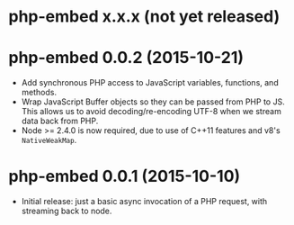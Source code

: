 # php-embed x.x.x (not yet released)

# php-embed 0.0.2 (2015-10-21)
* Add synchronous PHP access to JavaScript variables, functions, and
  methods.
* Wrap JavaScript Buffer objects so they can be passed from PHP to JS.
  This allows us to avoid decoding/re-encoding UTF-8 when we stream
  data back from PHP.
* Node >= 2.4.0 is now required, due to use of C++11 features and
  v8's `NativeWeakMap`.

# php-embed 0.0.1 (2015-10-10)
* Initial release: just a basic async invocation of a PHP request,
  with streaming back to node.
